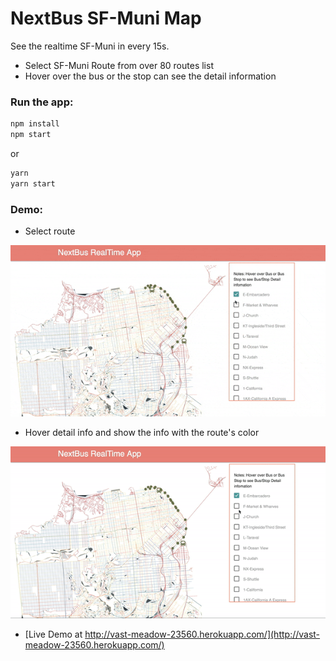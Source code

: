 # NextBus SF-Muni Map

See the realtime SF-Muni in every 15s.
- Select SF-Muni Route from over 80 routes list
 - Hover over the bus or the stop can see the detail information


### Run the app: 

```sh
npm install
npm start
```

or

```sh
yarn
yarn start
```

### Demo: 
- Select route

![choose-routes](public/images/choose-routes.gif)

- Hover detail info and show the info with the route's color

![hover-detail](public/images/hover-detail.gif)

- [Live Demo at http://vast-meadow-23560.herokuapp.com/](http://vast-meadow-23560.herokuapp.com/)